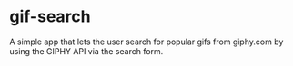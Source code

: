 # gif-search

A simple app that lets the user search for popular gifs from giphy.com by using the GIPHY API via the search form. 